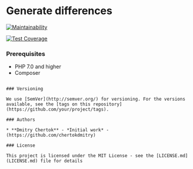 #  Generate differences

[![Maintainability](https://api.codeclimate.com/v1/badges/29466b0dc88b46eb7a39/maintainability)](https://codeclimate.com/github/chertokdmitry/project-lvl2-s277/maintainability)

[![Test Coverage](https://api.codeclimate.com/v1/badges/29466b0dc88b46eb7a39/test_coverage)](https://codeclimate.com/github/chertokdmitry/project-lvl2-s277/test_coverage)

### Prerequisites

* PHP 7.0 and higher
* Composer

```

### Versioning

We use [SemVer](http://semver.org/) for versioning. For the versions available, see the [tags on this repository](https://github.com/your/project/tags). 

### Authors

* **Dmitry Chertok** - *Initial work* - (https://github.com/chertokdmitry)

### License

This project is licensed under the MIT License - see the [LICENSE.md](LICENSE.md) file for details
